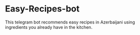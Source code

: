 # Easy-Recipes-bot
This telegram bot recommends easy recipes in Azerbaijani using ingredients you already have in the kitchen.
